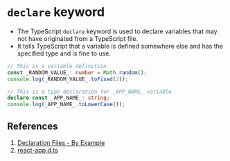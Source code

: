 # `declare` keyword

- The TypeScript `declare` keyword is used to declare variables that may not have originated from a TypeScript file.
- It tells TypeScript that a variable is defined somewhere else and has the specified type and is fine to use.

```ts
// This is a variable definition
const _RANDOM_VALUE_: number = Math.random();
console.log(_RANDOM_VALUE_.toFixed(2));

// This is a type declaration for _APP_NAME_ variable
declare const _APP_NAME_: string;
console.log(_APP_NAME_.toLowerCase());
```

## References

1. [Declaration Files - By Example](https://www.typescriptlang.org/docs/handbook/declaration-files/by-example.html)
1. [react-app.d.ts](https://github.com/facebook/create-react-app/blob/master/packages/react-scripts/lib/react-app.d.ts)
